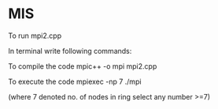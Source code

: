 # MIS


To run mpi2.cpp

In terminal write following commands:

To compile the code
mpic++ -o mpi mpi2.cpp

To execute the code
mpiexec -np 7 ./mpi

(where 7 denoted no. of nodes in ring select any number >=7)
